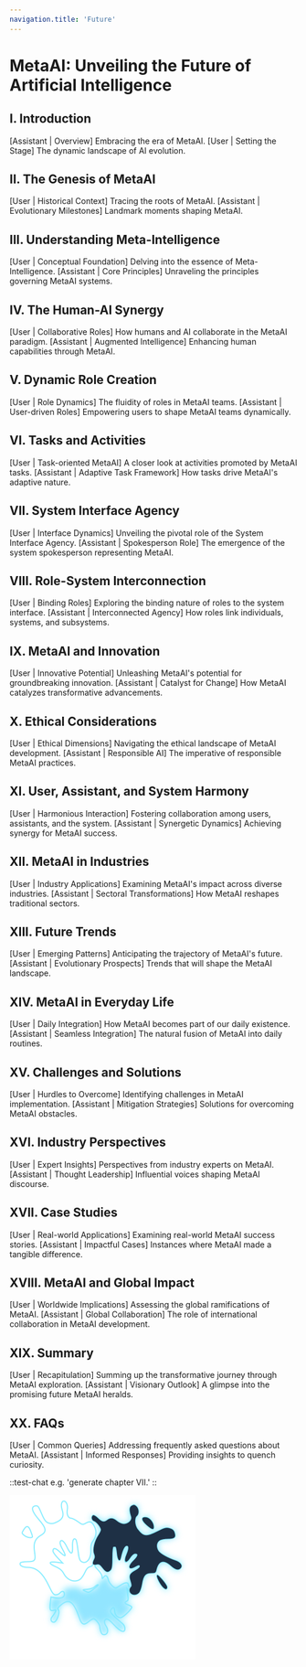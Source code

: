 ```yaml
---
navigation.title: 'Future'
---
```


# MetaAI: Unveiling the Future of Artificial Intelligence

## I. Introduction
[Assistant | Overview] Embracing the era of MetaAI.
[User | Setting the Stage] The dynamic landscape of AI evolution.

## II. The Genesis of MetaAI
[User | Historical Context] Tracing the roots of MetaAI.
[Assistant | Evolutionary Milestones] Landmark moments shaping MetaAI.

## III. Understanding Meta-Intelligence
[User | Conceptual Foundation] Delving into the essence of Meta-Intelligence.
[Assistant | Core Principles] Unraveling the principles governing MetaAI systems.

## IV. The Human-AI Synergy
[User | Collaborative Roles] How humans and AI collaborate in the MetaAI paradigm.
[Assistant | Augmented Intelligence] Enhancing human capabilities through MetaAI.

## V. Dynamic Role Creation
[User | Role Dynamics] The fluidity of roles in MetaAI teams.
[Assistant | User-driven Roles] Empowering users to shape MetaAI teams dynamically.

## VI. Tasks and Activities
[User | Task-oriented MetaAI] A closer look at activities promoted by MetaAI tasks.
[Assistant | Adaptive Task Framework] How tasks drive MetaAI's adaptive nature.

## VII. System Interface Agency
[User | Interface Dynamics] Unveiling the pivotal role of the System Interface Agency.
[Assistant | Spokesperson Role] The emergence of the system spokesperson representing MetaAI.

## VIII. Role-System Interconnection
[User | Binding Roles] Exploring the binding nature of roles to the system interface.
[Assistant | Interconnected Agency] How roles link individuals, systems, and subsystems.

## IX. MetaAI and Innovation
[User | Innovative Potential] Unleashing MetaAI's potential for groundbreaking innovation.
[Assistant | Catalyst for Change] How MetaAI catalyzes transformative advancements.

## X. Ethical Considerations
[User | Ethical Dimensions] Navigating the ethical landscape of MetaAI development.
[Assistant | Responsible AI] The imperative of responsible MetaAI practices.

## XI. User, Assistant, and System Harmony
[User | Harmonious Interaction] Fostering collaboration among users, assistants, and the system.
[Assistant | Synergetic Dynamics] Achieving synergy for MetaAI success.

## XII. MetaAI in Industries
[User | Industry Applications] Examining MetaAI's impact across diverse industries.
[Assistant | Sectoral Transformations] How MetaAI reshapes traditional sectors.

## XIII. Future Trends
[User | Emerging Patterns] Anticipating the trajectory of MetaAI's future.
[Assistant | Evolutionary Prospects] Trends that will shape the MetaAI landscape.

## XIV. MetaAI in Everyday Life
[User | Daily Integration] How MetaAI becomes part of our daily existence.
[Assistant | Seamless Integration] The natural fusion of MetaAI into daily routines.

## XV. Challenges and Solutions
[User | Hurdles to Overcome] Identifying challenges in MetaAI implementation.
[Assistant | Mitigation Strategies] Solutions for overcoming MetaAI obstacles.

## XVI. Industry Perspectives
[User | Expert Insights] Perspectives from industry experts on MetaAI.
[Assistant | Thought Leadership] Influential voices shaping MetaAI discourse.

## XVII. Case Studies
[User | Real-world Applications] Examining real-world MetaAI success stories.
[Assistant | Impactful Cases] Instances where MetaAI made a tangible difference.

## XVIII. MetaAI and Global Impact
[User | Worldwide Implications] Assessing the global ramifications of MetaAI.
[Assistant | Global Collaboration] The role of international collaboration in MetaAI development.

## XIX. Summary
[User | Recapitulation] Summing up the transformative journey through MetaAI exploration.
[Assistant | Visionary Outlook] A glimpse into the promising future MetaAI heralds.

## XX. FAQs
[User | Common Queries] Addressing frequently asked questions about MetaAI.
[Assistant | Informed Responses] Providing insights to quench curiosity.

::test-chat
e.g. 'generate chapter VII.'
::

![Logo](pastell.svg)
